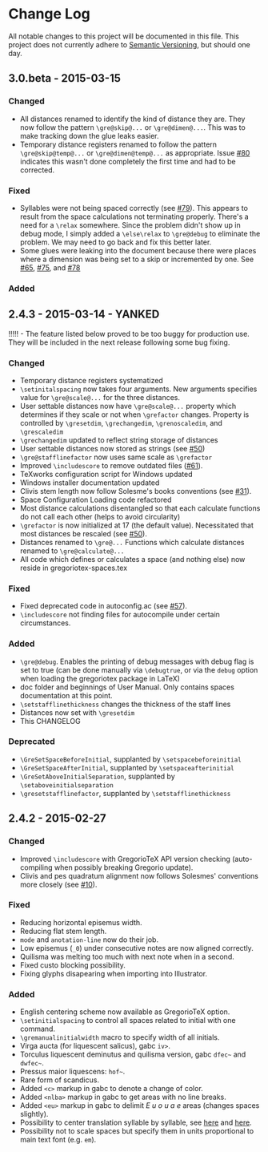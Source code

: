 # Change Log
All notable changes to this project will be documented in this file.
This project does not currently adhere to [Semantic Versioning](http://semver.org/), but should one day.


## 3.0.beta - 2015-03-15
### Changed
- All distances renamed to identify the kind of distance they are.  They now follow the pattern `\gre@skip@...` or `\gre@dimen@...`.  This was to make tracking down the glue leaks easier.
- Temporary distance registers renamed to follow the pattern `\gre@skip@temp@...` or `\gre@dimen@temp@...` as appropriate.  Issue [#80](https://github.com/gregorio-project/gregorio/issues/80) indicates this wasn't done completely the first time and had to be corrected.

### Fixed
- Syllables were not being spaced correctly (see [#79](https://github.com/gregorio-project/gregorio/issues/79)).  This appears to result from the space calculations not terminating properly.  There's a need for a `\relax` somewhere.  Since the problem didn't show up in debug mode, I simply added a `\else\relax` to `\gre@debug` to eliminate the problem.  We may need to go back and fix this better later.
- Some glues were leaking into the document because there were places where a dimension was being set to a skip or incremented by one.  See [#65](https://github.com/gregorio-project/gregorio/issues/65), [#75](https://github.com/gregorio-project/gregorio/issues/75), and [#78](https://github.com/gregorio-project/gregorio/issues/78)

### Added


## 2.4.3 - 2015-03-14 - YANKED

!!!!! - The feature listed below proved to be too buggy for production use.  They will be included in the next release following some bug fixing.

### Changed
- Temporary distance registers systematized
- `\setinitalspacing` now takes four arguments.  New arguments specifies value for `\gre@scale@...` for the three distances.
- User settable distances now have `\gre@scale@...` property which determines if they scale or not when `\grefactor` changes.  Property is controlled by `\gresetdim`, `\grechangedim`, `\grenoscaledim`, and `\grescaledim`
- `\grechangedim` updated to reflect string storage of distances
- User settable distances now stored as strings (see [#50](https://github.com/gregorio-project/gregorio/issues/50))
- `\gre@stafflinefactor` now uses same scale as `\grefactor`
- Improved `\includescore` to remove outdated files ([#61](https://github.com/gregorio-project/gregorio/issues/61)).
- TeXworks configuration script for Windows updated
- Windows installer documentation updated
- Clivis stem length now follow Solesme's books conventions (see [#31](https://github.com/gregorio-project/gregorio/issues/31)).
- Space Configuration Loading code refactored
- Most distance calculations disentangled so that each calculate functions do not call each other (helps to avoid circularity)
- `\grefactor` is now initialized at 17 (the default value).  Necessitated that most distances be rescaled (see [#50](https://github.com/gregorio-project/gregorio/issues/50)).
- Distances renamed to `\gre@...`  Functions which calculate distances renamed to `\gre@calculate@...`
- All code which defines or calculates a space (and nothing else) now reside in gregoriotex-spaces.tex

### Fixed
- Fixed deprecated code in autoconfig.ac (see [#57](https://github.com/gregorio-project/gregorio/issues/57)).
- `\includescore` not finding files for autocompile under certain circumstances.

### Added
- `\gre@debug`.  Enables the printing of debug messages with debug flag is set to true (can be done manually via `\debugtrue`, or via the `debug` option when loading the gregoriotex package in LaTeX)
- doc folder and beginnings of User Manual.  Only contains spaces documentation at this point.
- `\setstafflinethickness` changes the thickness of the staff lines
- Distances now set with `\gresetdim`
- This CHANGELOG

### Deprecated
- `\GreSetSpaceBeforeInitial`, supplanted by `\setspacebeforeinitial`
- `\GreSetSpaceAfterInitial`, supplanted by `\setspaceafterinitial`
- `\GreSetAboveInitialSeparation`, supplanted by `\setaboveinitialseparation`
- `\gresetstafflinefactor`, supplanted by `\setstafflinethickness`

## 2.4.2 - 2015-02-27
### Changed
- Improved `\includescore` with GregorioTeX API version checking (auto-compiling when possibly breaking Gregorio update).
- Clivis and pes quadratum alignment now follows Solesmes' conventions more closely (see [#10](https://github.com/gregorio-project/gregorio/issues/10)).

### Fixed
- Reducing horizontal episemus width.
- Reducing flat stem length.
- `mode` and `anotation-line` now do their job.
- Low episemus (`_0`) under consecutive notes are now aligned correctly.
- Quilisma was melting too much with next note when in a second.
- Fixed custo blocking possibility.
- Fixing glyphs disapearing when importing into Illustrator.

### Added
- English centering scheme now available as GregorioTeX option.
- `\setinitialspacing` to control all spaces related to initial with one command.
- `\gremanualinitialwidth` macro to specify width of all initials.
- Virga aucta (for liquescent salicus), gabc `iv>`.
- Torculus liquescent deminutus and quilisma version, gabc `dfec~` and `dwfec~`.
- Pressus maior liquescens: `hof~`.
- Rare form of scandicus.
- Added `<c>` markup in gabc to denote a change of color.
- Added `<nlba>` markup in gabc to get areas with no line breaks.
- Added `<eu>` markup in gabc to delimit _E u o u a e_ areas (changes spaces slightly).
- Possibility to center translation syllable by syllable, see [here](https://www.mail-archive.com/gregorio-users@gna.org/msg01760.html) and [here](https://www.mail-archive.com/gregorio-users@gna.org/msg01783.html).
- Possibility not to scale spaces but specify them in units proportional to main text font (e.g. `em`).
